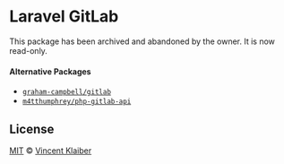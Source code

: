 # Laravel GitLab

This package has been archived and abandoned by the owner. It is now read-only.

#### Alternative Packages

- [`graham-campbell/gitlab`](https://github.com/GrahamCampbell/Laravel-GitLab#readme)
- [`m4tthumphrey/php-gitlab-api`](https://github.com/m4tthumphrey/php-gitlab-api#readme)

## License

[MIT](LICENSE) © [Vincent Klaiber](https://vinkla.com)
